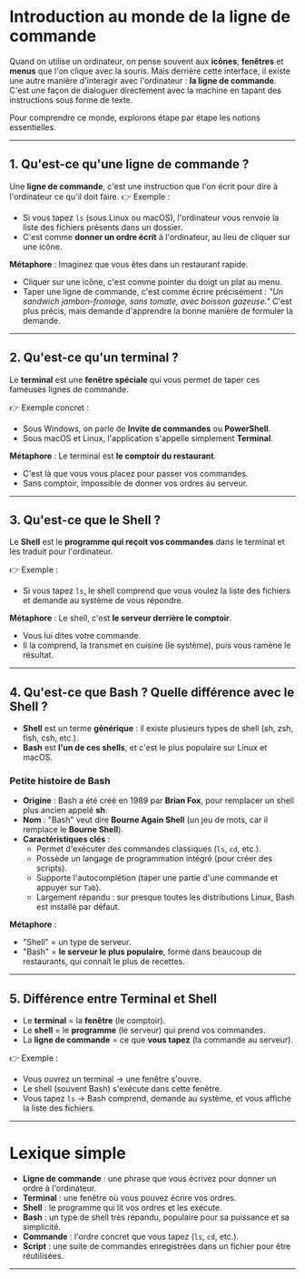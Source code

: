 # Introduction au monde de la ligne de commande

Quand on utilise un ordinateur, on pense souvent aux **icônes**,
**fenêtres** et **menus** que l'on clique avec la souris. Mais derrière
cette interface, il existe une autre manière d'interagir avec
l'ordinateur : **la ligne de commande**. C'est une façon de dialoguer
directement avec la machine en tapant des instructions sous forme de
texte.

Pour comprendre ce monde, explorons étape par étape les notions
essentielles.

------------------------------------------------------------------------

## 1. Qu'est-ce qu'une **ligne de commande** ?

Une **ligne de commande**, c'est une instruction que l'on écrit pour
dire à l'ordinateur ce qu'il doit faire.
👉 Exemple :
- Si vous tapez `ls` (sous Linux ou macOS), l'ordinateur vous renvoie la
liste des fichiers présents dans un dossier.
- C'est comme **donner un ordre écrit** à l'ordinateur, au lieu de
cliquer sur une icône.

**Métaphore** : Imaginez que vous êtes dans un restaurant rapide.
- Cliquer sur une icône, c'est comme pointer du doigt un plat au menu.
- Taper une ligne de commande, c'est comme écrire précisément : *"Un
sandwich jambon-fromage, sans tomate, avec boisson gazeuse."*
C'est plus précis, mais demande d'apprendre la bonne manière de formuler
la demande.

------------------------------------------------------------------------

## 2. Qu'est-ce qu'un **terminal** ?

Le **terminal** est une **fenêtre spéciale** qui vous permet de taper
ces fameuses lignes de commande.

👉 Exemple concret :
- Sous Windows, on parle de **Invite de commandes** ou **PowerShell**.
- Sous macOS et Linux, l'application s'appelle simplement **Terminal**.

**Métaphore** : Le terminal est **le comptoir du restaurant**.
- C'est là que vous vous placez pour passer vos commandes.
- Sans comptoir, impossible de donner vos ordres au serveur.

------------------------------------------------------------------------

## 3. Qu'est-ce que le **Shell** ?

Le **Shell** est le **programme qui reçoit vos commandes** dans le
terminal et les traduit pour l'ordinateur.

👉 Exemple :
- Si vous tapez `ls`, le shell comprend que vous voulez la liste des
fichiers et demande au système de vous répondre.

**Métaphore** : Le shell, c'est **le serveur derrière le comptoir**.
- Vous lui dites votre commande.
- Il la comprend, la transmet en cuisine (le système), puis vous ramène
le résultat.

------------------------------------------------------------------------

## 4. Qu'est-ce que **Bash** ? Quelle différence avec le Shell ?

-   **Shell** est un terme **générique** : il existe plusieurs types de
    shell (sh, zsh, fish, csh, etc.).
-   **Bash** est **l'un de ces shells**, et c'est le plus populaire sur
    Linux et macOS.

### Petite histoire de Bash

-   **Origine** : Bash a été créé en 1989 par **Brian Fox**, pour
    remplacer un shell plus ancien appelé **sh**.
-   **Nom** : "Bash" veut dire **Bourne Again Shell** (un jeu de mots,
    car il remplace le **Bourne Shell**).
-   **Caractéristiques clés** :
    -   Permet d'exécuter des commandes classiques (`ls`, `cd`, etc.).
    -   Possède un langage de programmation intégré (pour créer des
        scripts).
    -   Supporte l'autocomplétion (taper une partie d'une commande et
        appuyer sur `Tab`).
    -   Largement répandu : sur presque toutes les distributions Linux,
        Bash est installé par défaut.

**Métaphore** :
- "Shell" = un type de serveur.
- "Bash" = **le serveur le plus populaire**, formé dans beaucoup de
restaurants, qui connaît le plus de recettes.

------------------------------------------------------------------------

## 5. Différence entre **Terminal** et **Shell**

-   Le **terminal** = la **fenêtre** (le comptoir).
-   Le **shell** = le **programme** (le serveur) qui prend vos
    commandes.
-   La **ligne de commande** = ce que **vous tapez** (la commande au
    serveur).

👉 Exemple :
- Vous ouvrez un terminal → une fenêtre s'ouvre.
- Le shell (souvent Bash) s'exécute dans cette fenêtre.
- Vous tapez `ls` → Bash comprend, demande au système, et vous affiche
la liste des fichiers.

------------------------------------------------------------------------

# Lexique simple

-   **Ligne de commande** : une phrase que vous écrivez pour donner un
    ordre à l'ordinateur.
-   **Terminal** : une fenêtre où vous pouvez écrire vos ordres.
-   **Shell** : le programme qui lit vos ordres et les exécute.
-   **Bash** : un type de shell très répandu, populaire pour sa
    puissance et sa simplicité.
-   **Commande** : l'ordre concret que vous tapez (`ls`, `cd`, etc.).
-   **Script** : une suite de commandes enregistrées dans un fichier
    pour être réutilisées.

------------------------------------------------------------------------
